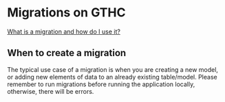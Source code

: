 # Migrations on GTHC

[What is a migration and how do I use it?](https://edgeguides.rubyonrails.org/active_record_migrations.html)

## When to create a migration
The typical use case of a migration is when you are creating a new model, or adding new elements of data to an already existing table/model. Please remember to run migrations before running the application locally, otherwise, there will be errors.
